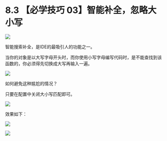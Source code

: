 # 8.3 【必学技巧 03】智能补全，忽略大小写

![](http://image.iswbm.com/20200804124133.png)

智能搜索补全，是IDE的最吸引人的功能之一。

当你的对象是以大写字母开头时，而你使用小写字母编写代码时，是不能查找到该函数的，你必须得先切换成大写再输入一遍。

![](http://image.python-online.cn/20190721141327.png)

如何避免这种尴尬的情况？

只要在配置中关闭大小写匹配即可。

![](http://image.python-online.cn/20190721141653.png)

效果如下：

![](http://image.python-online.cn/20190721141751.png)



![](http://image.iswbm.com/20200607174235.png)